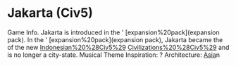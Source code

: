 # Jakarta (Civ5)

Game Info.
Jakarta is introduced in the ' [expansion%20pack](expansion pack). In the ' [expansion%20pack](expansion pack), Jakarta became the of the new [Indonesian%20%28Civ5%29](Indonesian) [Civilizations%20%28Civ5%29](civilization) and is no longer a city-state.
Musical Theme Inspiration: ?
Architecture: [Asia](Asia)n